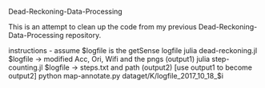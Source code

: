 Dead-Reckoning-Data-Processing

This is an attempt to clean up the code from my previous Dead-Reckoning-Data-Processing repository.

instructions - assume $logfile is the getSense logfile
julia dead-reckoning.jl $logfile  -> modified Acc, Ori, Wifi and the pngs (output1)
julia step-counting.jl $logfile -> steps.txt and path (output2) [use output1 to become output2]
python map-annotate.py dataget/K/logfile_2017_10_18_$i
